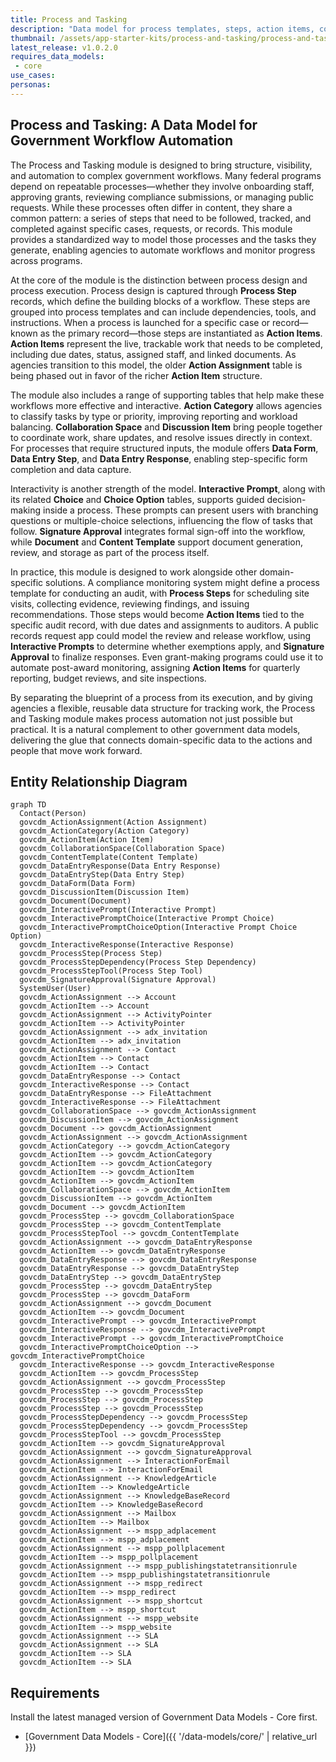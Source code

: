 ```yaml
---
title: Process and Tasking
description: "Data model for process templates, steps, action items, collaboration, and approvals, enabling agencies to automate and monitor complex processes across programs."
thumbnail: /assets/app-starter-kits/process-and-tasking/process-and-tasking.png
latest_release: v1.0.2.0
requires_data_models:
 - core
use_cases:
personas:
---
```


## Process and Tasking: A Data Model for Government Workflow Automation

The Process and Tasking module is designed to bring structure, visibility, and automation to complex government workflows. Many federal programs depend on repeatable processes—whether they involve onboarding staff, approving grants, reviewing compliance submissions, or managing public requests. While these processes often differ in content, they share a common pattern: a series of steps that need to be followed, tracked, and completed against specific cases, requests, or records. This module provides a standardized way to model those processes and the tasks they generate, enabling agencies to automate workflows and monitor progress across programs.

At the core of the module is the distinction between process design and process execution. Process design is captured through **Process Step** records, which define the building blocks of a workflow. These steps are grouped into process templates and can include dependencies, tools, and instructions. When a process is launched for a specific case or record—known as the primary record—those steps are instantiated as **Action Items**. **Action Items** represent the live, trackable work that needs to be completed, including due dates, status, assigned staff, and linked documents. As agencies transition to this model, the older **Action Assignment** table is being phased out in favor of the richer **Action Item** structure.

The module also includes a range of supporting tables that help make these workflows more effective and interactive. **Action Category** allows agencies to classify tasks by type or priority, improving reporting and workload balancing. **Collaboration Space** and **Discussion Item** bring people together to coordinate work, share updates, and resolve issues directly in context. For processes that require structured inputs, the module offers **Data Form**, **Data Entry Step**, and **Data Entry Response**, enabling step-specific form completion and data capture.

Interactivity is another strength of the model. **Interactive Prompt**, along with its related **Choice** and **Choice Option** tables, supports guided decision-making inside a process. These prompts can present users with branching questions or multiple-choice selections, influencing the flow of tasks that follow. **Signature Approval** integrates formal sign-off into the workflow, while **Document** and **Content Template** support document generation, review, and storage as part of the process itself.

In practice, this module is designed to work alongside other domain-specific solutions. A compliance monitoring system might define a process template for conducting an audit, with **Process Steps** for scheduling site visits, collecting evidence, reviewing findings, and issuing recommendations. Those steps would become **Action Items** tied to the specific audit record, with due dates and assignments to auditors. A public records request app could model the review and release workflow, using **Interactive Prompts** to determine whether exemptions apply, and **Signature Approval** to finalize responses. Even grant-making programs could use it to automate post-award monitoring, assigning **Action Items** for quarterly reporting, budget reviews, and site inspections.

By separating the blueprint of a process from its execution, and by giving agencies a flexible, reusable data structure for tracking work, the Process and Tasking module makes process automation not just possible but practical. It is a natural complement to other government data models, delivering the glue that connects domain-specific data to the actions and people that move work forward.

## Entity Relationship Diagram

```mermaid
graph TD
  Contact(Person)
  govcdm_ActionAssignment(Action Assignment)
  govcdm_ActionCategory(Action Category)
  govcdm_ActionItem(Action Item)
  govcdm_CollaborationSpace(Collaboration Space)
  govcdm_ContentTemplate(Content Template)
  govcdm_DataEntryResponse(Data Entry Response)
  govcdm_DataEntryStep(Data Entry Step)
  govcdm_DataForm(Data Form)
  govcdm_DiscussionItem(Discussion Item)
  govcdm_Document(Document)
  govcdm_InteractivePrompt(Interactive Prompt)
  govcdm_InteractivePromptChoice(Interactive Prompt Choice)
  govcdm_InteractivePromptChoiceOption(Interactive Prompt Choice Option)
  govcdm_InteractiveResponse(Interactive Response)
  govcdm_ProcessStep(Process Step)
  govcdm_ProcessStepDependency(Process Step Dependency)
  govcdm_ProcessStepTool(Process Step Tool)
  govcdm_SignatureApproval(Signature Approval)
  SystemUser(User)
  govcdm_ActionAssignment --> Account
  govcdm_ActionItem --> Account
  govcdm_ActionAssignment --> ActivityPointer
  govcdm_ActionItem --> ActivityPointer
  govcdm_ActionAssignment --> adx_invitation
  govcdm_ActionItem --> adx_invitation
  govcdm_ActionAssignment --> Contact
  govcdm_ActionItem --> Contact
  govcdm_ActionItem --> Contact
  govcdm_DataEntryResponse --> Contact
  govcdm_InteractiveResponse --> Contact
  govcdm_DataEntryResponse --> FileAttachment
  govcdm_InteractiveResponse --> FileAttachment
  govcdm_CollaborationSpace --> govcdm_ActionAssignment
  govcdm_DiscussionItem --> govcdm_ActionAssignment
  govcdm_Document --> govcdm_ActionAssignment
  govcdm_ActionAssignment --> govcdm_ActionAssignment
  govcdm_ActionCategory --> govcdm_ActionCategory
  govcdm_ActionItem --> govcdm_ActionCategory
  govcdm_ActionItem --> govcdm_ActionCategory
  govcdm_ActionItem --> govcdm_ActionItem
  govcdm_ActionItem --> govcdm_ActionItem
  govcdm_CollaborationSpace --> govcdm_ActionItem
  govcdm_DiscussionItem --> govcdm_ActionItem
  govcdm_Document --> govcdm_ActionItem
  govcdm_ProcessStep --> govcdm_CollaborationSpace
  govcdm_ProcessStep --> govcdm_ContentTemplate
  govcdm_ProcessStepTool --> govcdm_ContentTemplate
  govcdm_ActionAssignment --> govcdm_DataEntryResponse
  govcdm_ActionItem --> govcdm_DataEntryResponse
  govcdm_DataEntryResponse --> govcdm_DataEntryResponse
  govcdm_DataEntryResponse --> govcdm_DataEntryStep
  govcdm_DataEntryStep --> govcdm_DataEntryStep
  govcdm_ProcessStep --> govcdm_DataEntryStep
  govcdm_ProcessStep --> govcdm_DataForm
  govcdm_ActionAssignment --> govcdm_Document
  govcdm_ActionItem --> govcdm_Document
  govcdm_InteractivePrompt --> govcdm_InteractivePrompt
  govcdm_InteractiveResponse --> govcdm_InteractivePrompt
  govcdm_InteractivePrompt --> govcdm_InteractivePromptChoice
  govcdm_InteractivePromptChoiceOption --> govcdm_InteractivePromptChoice
  govcdm_InteractiveResponse --> govcdm_InteractiveResponse
  govcdm_ActionItem --> govcdm_ProcessStep
  govcdm_ActionAssignment --> govcdm_ProcessStep
  govcdm_ProcessStep --> govcdm_ProcessStep
  govcdm_ProcessStep --> govcdm_ProcessStep
  govcdm_ProcessStep --> govcdm_ProcessStep
  govcdm_ProcessStepDependency --> govcdm_ProcessStep
  govcdm_ProcessStepDependency --> govcdm_ProcessStep
  govcdm_ProcessStepTool --> govcdm_ProcessStep
  govcdm_ActionItem --> govcdm_SignatureApproval
  govcdm_ActionAssignment --> govcdm_SignatureApproval
  govcdm_ActionAssignment --> InteractionForEmail
  govcdm_ActionItem --> InteractionForEmail
  govcdm_ActionAssignment --> KnowledgeArticle
  govcdm_ActionItem --> KnowledgeArticle
  govcdm_ActionAssignment --> KnowledgeBaseRecord
  govcdm_ActionItem --> KnowledgeBaseRecord
  govcdm_ActionAssignment --> Mailbox
  govcdm_ActionItem --> Mailbox
  govcdm_ActionAssignment --> mspp_adplacement
  govcdm_ActionItem --> mspp_adplacement
  govcdm_ActionAssignment --> mspp_pollplacement
  govcdm_ActionItem --> mspp_pollplacement
  govcdm_ActionAssignment --> mspp_publishingstatetransitionrule
  govcdm_ActionItem --> mspp_publishingstatetransitionrule
  govcdm_ActionAssignment --> mspp_redirect
  govcdm_ActionItem --> mspp_redirect
  govcdm_ActionAssignment --> mspp_shortcut
  govcdm_ActionItem --> mspp_shortcut
  govcdm_ActionAssignment --> mspp_website
  govcdm_ActionItem --> mspp_website
  govcdm_ActionAssignment --> SLA
  govcdm_ActionAssignment --> SLA
  govcdm_ActionItem --> SLA
  govcdm_ActionItem --> SLA

```

## Requirements

Install the latest managed version of Government Data Models - Core first.

  - [Government Data Models - Core]({{ '/data-models/core/' | relative_url }})
